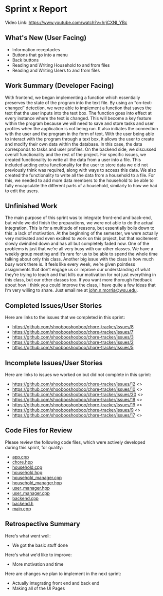 # Sprint x Report
Video Link: https://www.youtube.com/watch?v=hrjCXNl_YBc

## What's New (User Facing)
* Information receptacles
* Buttons that go into a menu
* Back buttons
* Reading and Writing Household to and from files
* Reading and Writing Users to and from files

## Work Summary (Developer Facing)
With frontend, we began implementing a function which essentially preserves the state of the program into the text file. By using an “on-text-changed” detection, we were able to implement a function that saves the text that the user inputs into the text box. The function goes into effect at every instance where the text is changed. This will become a key feature within the program because we will need to save and store tasks and user profiles when the application is not being run. It also initiates the connection with the user and the program in the form of text. With the user being able to interact with the program through a text box, it allows the user to create and modify their own data within the database. In this case, the data corresponds to tasks and user profiles. On the backend side, we discussed overall functionality and the rest of the project. For specific issues, we created functionality to write all the data from a user into a file. This included adding extra functionality for the user to store data we did not previously think was required, along with ways to access this data. We also created the functionality to write all the data from a household to a file. For this, we needed to add more data members to the household to be able to fully encapsulate the different parts of a household, similarly to how we had to edit the users. 

## Unfinished Work
The main purpose of this sprint was to integrate front-end and back-end, but while we did finish the preparations, we were not able to do the actual integration. This is for a multitude of reasons, but essentially boils down to this: a lack of motivation. At the beginning of the semester, we were actually very motivated and even excited to work on this project, but that excitement slowly dwindled down and has all but completely faded now. One of the problems is just that we’re all very busy with our other classes. We have a weekly group meeting and it’s rare for us to be able to spend the whole time talking about only this class. Another big issue with the class is how much busy work there is. It feels like every week, we’re given pointless assignments that don’t engage us or improve our understanding of what they’re trying to teach and that kills our motivation for not just everything in this class, but our other classes too. If you want more thorough feedback about how I think you could improve the class, I have quite a few ideas that I’m very willing to share. Just email me at john.n.morris@wsu.edu.


## Completed Issues/User Stories
Here are links to the issues that we completed in this sprint:
* https://github.com/shoobooshooboo/chore-tracker/issues/8
* https://github.com/shoobooshooboo/chore-tracker/issues/7
* https://github.com/shoobooshooboo/chore-tracker/issues/3
* https://github.com/shoobooshooboo/chore-tracker/issues/2
* https://github.com/shoobooshooboo/chore-tracker/issues/5

## Incomplete Issues/User Stories
Here are links to issues we worked on but did not complete in this sprint:
* https://github.com/shoobooshooboo/chore-tracker/issues/12 <<Unfinished because it relies on front end>>
* https://github.com/shoobooshooboo/chore-tracker/issues/10 <<Lack of time>>
* https://github.com/shoobooshooboo/chore-tracker/issues/20 <<Lack of time>>
* https://github.com/shoobooshooboo/chore-tracker/issues/18 <<Lack of time>>
* https://github.com/shoobooshooboo/chore-tracker/issues/19 <<Lack of time>>
* https://github.com/shoobooshooboo/chore-tracker/issues/9 <<Lack of time>>
* https://github.com/shoobooshooboo/chore-tracker/issues/17 <<Lack of time>>

## Code Files for Review
Please review the following code files, which were actively developed during this sprint, for quality:
* [app.cpp](https://github.com/shoobooshooboo/chore-tracker/blob/dev-backend/app.cpp)
* [chore.hpp](https://github.com/shoobooshooboo/chore-tracker/blob/dev-backend/chore.hpp)
* [household.cpp](https://github.com/shoobooshooboo/chore-tracker/blob/dev-backend/household.cpp)
* [household.hpp](https://github.com/shoobooshooboo/chore-tracker/blob/dev-backend/household.hpp)
* [household_manager.cpp](https://github.com/shoobooshooboo/chore-tracker/blob/dev-backend/household_manager.cpp)
* [household_manager.hpp](https://github.com/shoobooshooboo/chore-tracker/blob/dev-backend/household_manager.hpp)
* [user_manager.hpp](https://github.com/shoobooshooboo/chore-tracker/blob/dev-backend/user_manager.hpp)
* [user_manager.cpp](https://github.com/shoobooshooboo/chore-tracker/blob/dev-backend/user_manager.cpp)
* [backend.cpp](https://github.com/shoobooshooboo/chore-tracker/blob/dev-frontend/ChoreTracker/backend.cpp)
* [backend.h](https://github.com/shoobooshooboo/chore-tracker/blob/dev-frontend/ChoreTracker/backend.h)
* [main.cpp](https://github.com/shoobooshooboo/chore-tracker/blob/dev-frontend/ChoreTracker/main.cpp)


## Retrospective Summary
Here's what went well:
* We got the basic stuff done

Here's what we'd like to improve:
* More motivation and time

Here are changes we plan to implement in the next sprint:
* Actually integrating front end and back end
* Making all of the UI Pages